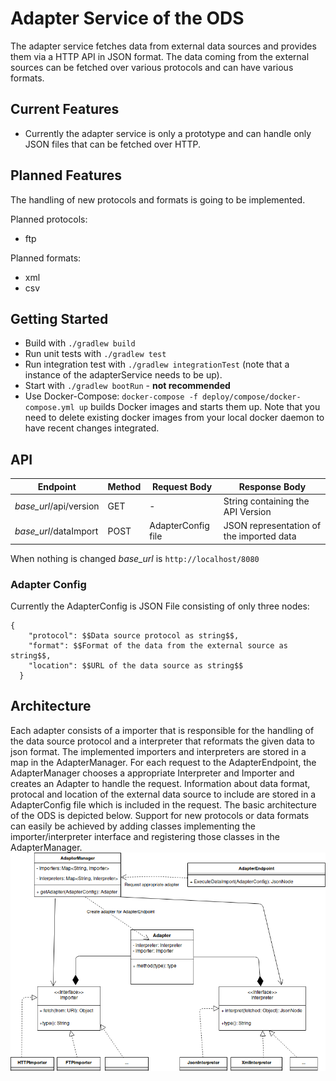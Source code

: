 # Adapter Service of the ODS
The adapter service fetches data from external data sources and provides them via a HTTP API in JSON format. 
The data coming from the external sources can be fetched over various protocols and can have various formats.
## Current Features
* Currently the adapter service is only a prototype and can handle only JSON files that can be fetched over HTTP.
## Planned Features
The handling of new protocols and formats is going to be implemented. 

Planned protocols:
* ftp

Planned formats:
* xml
* csv

## Getting Started

* Build with `./gradlew build`
* Run unit tests with `./gradlew test`
* Run integration test with `./gradlew integrationTest` (note that a instance of the adapterService needs to be up).
* Start with `./gradlew bootRun`  - <b>not recommended</b>
* Use Docker-Compose: `docker-compose -f deploy/compose/docker-compose.yml up` builds Docker images and starts them up. 
Note that you need to delete existing docker images from your local docker daemon to have recent changes integrated. 

## API
| Endpoint  | Method  | Request Body  | Response Body |
|---|---|---|---|
| *base_url*/api/version  | GET  | -  | String containing the API Version  |
| *base_url*/dataImport  | POST  | AdapterConfig file  | JSON representation of the imported data  |

When nothing is changed *base_url* is `http://localhost/8080`
### Adapter Config
Currently the AdapterConfig is JSON File consisting of only three nodes:


```
{
    "protocol": $$Data source protocol as string$$,
    "format": $$Format of the data from the external source as string$$,
    "location": $$URL of the data source as string$$
  }
  ```

## Architecture
Each adapter consists of a importer that is responsible for the handling of the data source protocol and a interpreter that reformats the given data to json format.
The implemented importers and interpreters are stored in a map in the AdapterManager.
For each request to the AdapterEndpoint, the AdapterManager chooses a appropriate Interpreter and Importer and creates an Adapter to handle the request.
Information about data format, protocal and location of the external data source to include are stored in a AdapterConfig file which is included in the request.
The basic architecture of the ODS is depicted below. 
Support for new protocols or data formats can easily be achieved by adding classes implementing the importer/interpreter interface and registering those classes in the AdapterManager.
![basic architecture of the adapter service](doc/basic_arch.png)


